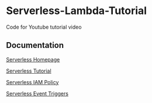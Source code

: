 # Serverless-Lambda-Tutorial
Code for Youtube tutorial video


## Documentation 

[Serverless Homepage](https://serverless.com/)

[Serverless Tutorial](https://serverless.com/framework/docs/providers/aws/guide/quick-start/)

[Serverless IAM Policy](https://gist.github.com/ServerlessBot/7618156b8671840a539f405dea2704c8)

[Serverless Event Triggers](https://serverless.com/framework/docs/providers/aws/events/)

